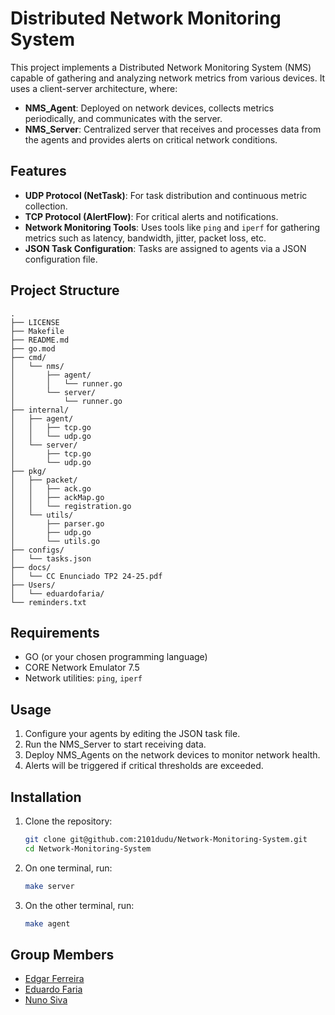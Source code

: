 # Distributed Network Monitoring System

This project implements a Distributed Network Monitoring System (NMS) capable of gathering and analyzing network metrics from various devices. It uses a client-server architecture, where:

- **NMS_Agent**: Deployed on network devices, collects metrics periodically, and communicates with the server.
- **NMS_Server**: Centralized server that receives and processes data from the agents and provides alerts on critical network conditions.

## Features
- **UDP Protocol (NetTask)**: For task distribution and continuous metric collection.
- **TCP Protocol (AlertFlow)**: For critical alerts and notifications.
- **Network Monitoring Tools**: Uses tools like `ping` and `iperf` for gathering metrics such as latency, bandwidth, jitter, packet loss, etc.
- **JSON Task Configuration**: Tasks are assigned to agents via a JSON configuration file.

## Project Structure
```
.
├── LICENSE
├── Makefile
├── README.md
├── go.mod
├── cmd/
│   └── nms/
│       ├── agent/
│       │   └── runner.go
│       └── server/
│           └── runner.go
├── internal/
│   ├── agent/
│   │   ├── tcp.go
│   │   └── udp.go
│   └── server/
│       ├── tcp.go
│       └── udp.go
├── pkg/
│   ├── packet/
│   │   ├── ack.go
│   │   ├── ackMap.go
│   │   └── registration.go
│   └── utils/
│       ├── parser.go
│       ├── udp.go
│       └── utils.go
├── configs/
│   └── tasks.json
├── docs/
│   └── CC Enunciado TP2 24-25.pdf
├── Users/
│   └── eduardofaria/
└── reminders.txt
```


## Requirements
- GO (or your chosen programming language)
- CORE Network Emulator 7.5
- Network utilities: `ping`, `iperf`

## Usage
1. Configure your agents by editing the JSON task file.
2. Run the NMS_Server to start receiving data.
3. Deploy NMS_Agents on the network devices to monitor network health.
4. Alerts will be triggered if critical thresholds are exceeded.

## Installation
1. Clone the repository:
   ```bash
   git clone git@github.com:2101dudu/Network-Monitoring-System.git
   cd Network-Monitoring-System
   ```

2. On one terminal, run:
    ```bash
    make server
    ```

3. On the other terminal, run:
    ```bash
    make agent
    ```

## Group Members
- [Edgar Ferreira](https://www.github.com/Edegare)
- [Eduardo Faria](https://www.github.com/2101dudu)
- [Nuno Siva](https://www.github.com/NunoMRS7)
